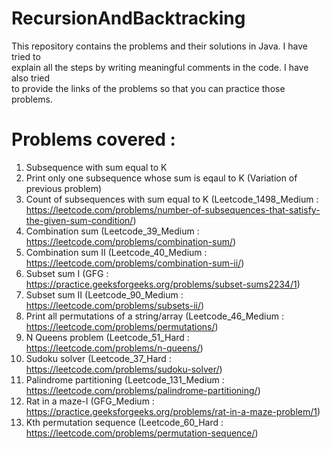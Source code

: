 # RecursionAndBacktracking
This repository contains the problems and their solutions in Java. I have tried to <br>
explain all the steps by writing meaningful comments in the code. I have also tried <br>
to provide the links of the problems so that you can practice those problems.

# Problems covered :
1) Subsequence with sum equal to K 
2) Print only one subsequence whose sum is eqaul to K (Variation of previous problem)
3) Count of subsequences with sum equal to K (Leetcode_1498_Medium : https://leetcode.com/problems/number-of-subsequences-that-satisfy-the-given-sum-condition/)
4) Combination sum (Leetcode_39_Medium : https://leetcode.com/problems/combination-sum/)
5) Combination sum II (Leetcode_40_Medium : https://leetcode.com/problems/combination-sum-ii/)
6) Subset sum I (GFG : https://practice.geeksforgeeks.org/problems/subset-sums2234/1)
7) Subset sum II (Leetcode_90_Medium : https://leetcode.com/problems/subsets-ii/)
8) Print all permutations of a string/array (Leetcode_46_Medium : https://leetcode.com/problems/permutations/)
9) N Queens problem (Leetcode_51_Hard : https://leetcode.com/problems/n-queens/)
10) Sudoku solver (Leetcode_37_Hard : https://leetcode.com/problems/sudoku-solver/)
11) Palindrome partitioning (Leetcode_131_Medium : https://leetcode.com/problems/palindrome-partitioning/)
12) Rat in a maze-I (GFG_Medium : https://practice.geeksforgeeks.org/problems/rat-in-a-maze-problem/1)
13) Kth permutation sequence (Leetcode_60_Hard : https://leetcode.com/problems/permutation-sequence/)
